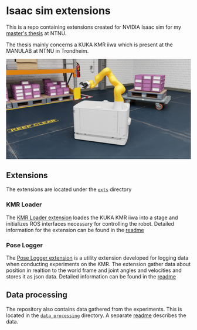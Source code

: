 # Isaac sim extensions

This is a repo containing extensions created for NVIDIA Isaac sim for my [master's thesis]([url](https://ntnuopen.ntnu.no/ntnu-xmlui/handle/11250/3066527)) at NTNU. 

The thesis mainly concerns a KUKA KMR iiwa which is present at the MANULAB at NTNU in Trondheim.

![](./images/kmr_in_warehouse.png)

## Extensions
The extensions are located under the [`exts`](./exts/) directory

### KMR Loader
The [KMR Loader extension](./exts/omni.isaac.kmr_loader/) loades the KUKA KMR iiwa into a stage and initializes ROS interfaces necessary for controlling the robot. Detailed information for the extension can be found in the [readme](./exts/omni.isaac.kmr_loader/docs/README.md)

### Pose Logger
The [Pose Logger extension](./exts/omni.isaac.pose_logger/) is a utility extension developed for logging data when conducting experiments on the KMR. The extension gather data about position in realtion to the world frame and joint angles and velocities and stores it as json data. Detailed information can be found in the [readme](./exts/omni.isaac.pose_logger/docs/README.md)

## Data processing
The repository also contains data gathered from the experiments. This is located in the [`data_processing`](./data_processing/) directory. A separate [readme](./data_processing/README.md) describes the data.
